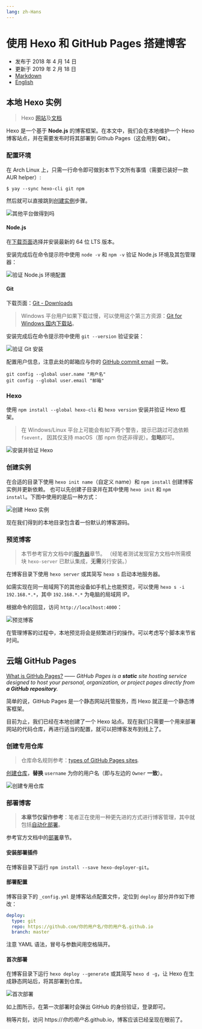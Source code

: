 ```yaml
---
lang: zh-Hans
---
```


# 使用 Hexo 和 GitHub Pages 搭建博客

- 发布于 2018 年 4 月 14 日
- 更新于 2019 年 2 月 18 日
- [Markdown][raw]
- [English][en]

[raw]: https://raw.githubusercontent.com/liolok/liolok.com/master/zhs/build-blog-with-hexo-and-github-pages/index.md
[en]: https://liolok.com/build-blog-with-hexo-and-github-pages

## 本地 Hexo 实例

> Hexo [网站](https://hexo.io/zh-cn/)及[文档](https://hexo.io/zh-cn/docs/)

Hexo 是一个基于 **Node.js** 的博客框架。在本文中，我们会在本地维护一个 Hexo 博客站点，并在需要发布时将其部署到 Github Pages（这会用到 **Git**）。

### 配置环境

在 Arch Linux 上，只需一行命令即可做到本节下文所有事情（需要已装好一款 AUR helper）:

```shell
$ yay --sync hexo-cli git npm
```

然后就可以直接跳到[创建实例](#创建实例)步骤。

![其他平台做得到吗](show-off-archlinux.webp)

#### Node.js

在[下载页面](https://nodejs.org/en/download/)选择并安装最新的 64 位 LTS 版本。

安装完成后在命令提示符中使用 `node -v` 和 `npm -v` 验证 Node.js 环境及其包管理器：

![验证 Node.js 环境配置](../../build-blog-with-hexo-and-github-pages/verify-nodejs.webp)

#### Git

下载页面：[Git - Downloads](https://git-scm.com/downloads)

> Windows 平台用户如果下载过慢，可以使用这个第三方资源：[Git for Windows 国内下载站][git]。

[git]: https://github.com/waylau/git-for-win#readme

安装完成后在命令提示符中使用 `git --version` 验证安装：

![验证 Git 安装](../../build-blog-with-hexo-and-github-pages/verify-git.webp)

配置用户信息，注意此处的邮箱应与你的 [GitHub commit email][gh-commit-email] 一致。

[gh-commit-email]: https://docs.github.com/en/github/setting-up-and-managing-your-github-user-account/managing-email-preferences/setting-your-commit-email-address

```shell
git config --global user.name "用户名"
git config --global user.email "邮箱"
```

### Hexo

使用 `npm install --global hexo-cli` 和 `hexo version` 安装并验证 Hexo 框架。

> 在 Windows/Linux 平台上可能会有如下两个警告，提示已跳过可选依赖 `fsevent`，
> 因其仅支持 macOS（那 npm 你还非得说）。**忽略**即可。

![安装并验证 Hexo](../../build-blog-with-hexo-and-github-pages/install-and-verify-hexo.webp)

### 创建实例

在合适的目录下使用 `hexo init name`（自定义 name）和 `npm install` 创建博客实例并更新依赖。
也可以先创建子目录并在其中使用 `hexo init` 和 `npm install`。下图中使用的是后一种方式：

![创建 Hexo 实例](../../build-blog-with-hexo-and-github-pages/initialize-hexo-site.webp)

现在我们得到的本地目录包含着一份默认的博客源码。

### 预览博客

> 本节参考官方文档中的[服务器](https://hexo.io/zh-cn/docs/server)章节。
> （经笔者测试发现官方文档中所需模块 `hexo-server` 已默认集成，**无需**另行安装。）

在博客目录下使用 `hexo server` 或其简写 `hexo s` 启动本地服务器。

如需实现在同一局域网下的其他设备如手机上也能预览，可以使用 `hexo s -i 192.168.*.*`，其中 `192.168.*.*` 为电脑的局域网 IP。

根据命令的回显，访问 `http://localhost:4000`：

![预览博客](../../build-blog-with-hexo-and-github-pages/preview-blog.webp)

在管理博客的过程中，本地预览将会是频繁进行的操作。可以考虑写个脚本来节省时间。

## 云端 GitHub Pages

[What is GitHub Pages?](https://help.github.com/articles/what-is-github-pages/)
—— *GitHub Pages is a **static** site hosting service designed to host your personal,
organization, or project pages directly from **a GitHub repository**.*

简单的说，GitHub Pages 是一个静态网站托管服务，而 Hexo 就正是一个静态博客框架。

目前为止，我们已经在本地创建了一个 Hexo 站点。现在我们只需要一个用来部署网站的代码仓库，再进行适当的配置，就可以把博客发布到线上了。

### 创建专用仓库

> 仓库命名规则参考：[types of GitHub Pages sites][gh-pages-sites].

[gh-pages-sites]: https://docs.github.com/en/pages/getting-started-with-github-pages/about-github-pages#types-of-github-pages-sites

[创建仓库](https://github.com/new)，**替换** `username` 为你的用户名（即与左边的 `Owner` **一致**）。

![创建专用仓库](../../build-blog-with-hexo-and-github-pages/create-dedicated-repository.webp)

### 部署博客

> **本章节仅留作参考**：笔者正在使用一种更先进的方式进行博客管理，其中就包括[自动化部署](https://liolok.com/zhs/deploy-hexo-blog-with-git-and-travis-ci/)。

参考官方文档中的[部署](https://hexo.io/zh-cn/docs/one-command-deployment#Git)章节。

#### 安装部署插件

在博客目录下运行 `npm install --save hexo-deployer-git`。

#### 部署配置

博客目录下的 `_config.yml` 是博客站点配置文件，定位到 `deploy` 部分并作如下修改：

```yml
deploy:
  type: git
  repo: https://github.com/你的用户名/你的用户名.github.io
  branch: master
```

注意 YAML 语法，冒号与参数间用空格隔开。

#### 首次部署

在博客目录下运行 `hexo deploy --generate` 或其简写 `hexo d -g`，让 Hexo 在生成静态网站后，将其部署到仓库。

![首次部署](../../build-blog-with-hexo-and-github-pages/first-deployment.webp)

如上图所示，在第一次部署时会弹出 GitHub 的身份验证，登录即可。

稍等片刻，访问 https://*你的用户名*.github.io，博客应该已经呈现在眼前了。
